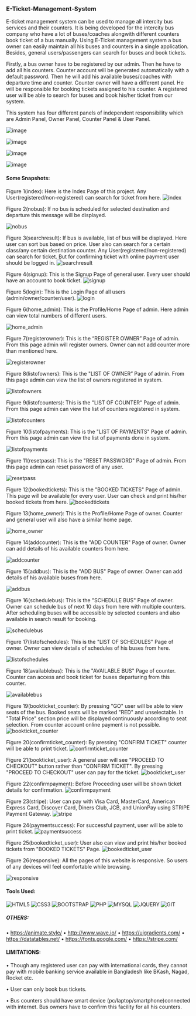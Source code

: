 ### E-Ticket-Management-System

E-ticket management system can be used to manage all intercity bus services and their counters. It is being developed for the intercity bus company who have a lot of buses/coaches alongwith different counters book ticket of a bus manually. Using E-Ticket management system a bus owner can easily maintain all his buses and counters in a single application. Besides, general users/passengers can search for buses and book tickets. 

Firstly, a bus owner have to be registered by our admin. Then he have to add all his counters. Counter account will be generated automatically with a default password. Then he will add his available buses/coaches with departure time and counter.
Counter owner will have a different panel. He will be responsible for booking tickets assigned to his counter. 
A registered user will be able to search for buses and book his/her ticket from our system.  

This system has four different panels of independent responsibility which are Admin Panel, Owner Panel, Counter Panel & User Panel. 

![image](https://user-images.githubusercontent.com/63364024/114681817-51b8f900-9d30-11eb-8ad3-3261d80ed0fe.png)

![image](https://user-images.githubusercontent.com/63364024/114681906-685f5000-9d30-11eb-9049-bf218cb06cc8.png)

![image](https://user-images.githubusercontent.com/63364024/114681945-7319e500-9d30-11eb-8089-3dc3e4ae5cb7.png)

![image](https://user-images.githubusercontent.com/63364024/114681987-7dd47a00-9d30-11eb-8660-1b314774521e.png)

#### Some Snapshots:
Figure 1(index): Here is the Index Page of this project. Any User(registered/non-registered) can search for ticket from here.
![index](https://user-images.githubusercontent.com/63364024/124392258-54673100-dd16-11eb-9abb-719f3e6c29e5.png)

Figure 2(nobus): If no bus is scheduled for selected destination and departure this message will be displayed.

![nobus](https://user-images.githubusercontent.com/63364024/124396151-c006c980-dd29-11eb-8b4b-ca95e660b147.png)

Figure 3(searchresult): If bus is available, list of bus will be displayed. Here user can sort bus based on price. User also can search for a certain class/any certain destination counter.  Any User(registered/non-registered) can search for ticket. But for confirming ticket with online payment user should be logged in.
![searchresult](https://user-images.githubusercontent.com/63364024/124393727-a2cbfe00-dd1d-11eb-945b-9294e06a5ff3.png)

Figure 4(signup): This is the Signup Page of general user. Every user should have an account to book ticket.
![signup](https://user-images.githubusercontent.com/63364024/124392341-c770a780-dd16-11eb-8f0e-19ca1ce8842b.png)

Figure 5(login): This is the Login Page of all users (admin/owner/counter/user).
![login](https://user-images.githubusercontent.com/63364024/124392343-cc355b80-dd16-11eb-9515-7505652f16a7.png)

Figure 6(home_admin): This is the Profile/Home Page of admin. Here admin can view total numbers of different users.

![home_admin](https://user-images.githubusercontent.com/63364024/124396212-03613800-dd2a-11eb-8924-0dad307ec2a4.png)

Figure 7(registerowner): This is the “REGISTER OWNER” Page of admin. From this page admin will register owners. Owner can not add counter more than mentioned here.

![registerowner](https://user-images.githubusercontent.com/63364024/124396240-225fca00-dd2a-11eb-95e6-a0792bb5c405.png)

Figure 8(listofowners): This is the "LIST OF OWNER” Page of admin. From this page admin can view the list of owners registered in system.

![listofowners](https://user-images.githubusercontent.com/63364024/124396253-373c5d80-dd2a-11eb-8755-bbd72d77df80.png)

Figure 9(listofcounters): This is the "LIST OF COUNTER" Page of admin. From this page admin can view the list of counters registered in system.

![listofcounters](https://user-images.githubusercontent.com/63364024/124396287-681c9280-dd2a-11eb-867b-4bb85bdd50a2.png)

Figure 10(listofpayments): This is the "LIST OF PAYMENTS" Page of admin. From this page admin can view the list of payments done in system.

![listofpayments](https://user-images.githubusercontent.com/63364024/124396299-7bc7f900-dd2a-11eb-8756-e0c863ab5d5e.png)

Figure 11(resetpass): This is the "RESET PASSWORD" Page of admin. From this page admin can reset password of any user.

![resetpass](https://user-images.githubusercontent.com/63364024/124396311-91d5b980-dd2a-11eb-86cc-2544035c3982.png)

Figure 12(bookedtickets): This is the "BOOKED TICKETS" Page of admin. This page will be available for every user. User can check and print his/her booked tickets from here.
![bookedtickets](https://user-images.githubusercontent.com/63364024/124392374-f4bd5580-dd16-11eb-834b-de945af3f668.png)

Figure 13(home_owner): This is the Profile/Home Page of owner. Counter and general user will also have a similar home page.

![home_owner](https://user-images.githubusercontent.com/63364024/124396322-aade6a80-dd2a-11eb-98fd-216eb6819a08.png)

Figure 14(addcounter): This is the "ADD COUNTER" Page of owner. Owner can add details of his available counters from here.

![addcounter](https://user-images.githubusercontent.com/63364024/124396342-c8133900-dd2a-11eb-9c41-ed8645d54386.png)

Figure 15(addbus): This is the "ADD BUS" Page of owner. Owner can add details of his available buses from here.

![addbus](https://user-images.githubusercontent.com/63364024/124396354-dcefcc80-dd2a-11eb-8187-1a54b634f73d.png)

Figure 16(schedulebus): This is the "SCHEDULE BUS" Page of owner. Owner can schedule bus of next 10 days from here with multiple counters. After scheduling buses will be accessible by selected counters and also available in search result for booking.

![schedulebus](https://user-images.githubusercontent.com/63364024/124396371-f4c75080-dd2a-11eb-89b9-7bbe08074d85.png)

Figure 17(listofschedules): This is the "LIST OF SCHEDULES" Page of owner. Owner can view details of schedules of his buses from here.

![listofschedules](https://user-images.githubusercontent.com/63364024/124396386-06105d00-dd2b-11eb-89d0-03996948c0dd.png)

Figure 18(availablebus): This is the "AVAILABLE BUS" Page of counter. Counter can access and book ticket for buses departuring from this counter.

![availablebus](https://user-images.githubusercontent.com/63364024/124396404-20e2d180-dd2b-11eb-8db3-f40f12e2da53.png)

Figure 19(bookticket_counter): By pressing "GO" user will be able to view seats of the bus. Booked seats will be marked "RED" and unselectable. In "Total Price" section price will be displayed continuously according to seat selection. From counter account online payment is not possible.
![bookticket_counter](https://user-images.githubusercontent.com/63364024/124393375-0a814980-dd1c-11eb-8e1c-e23fd3ff9971.png)

Figure 20(confirmticket_counter): By pressing "CONFIRM TICKET"
counter will be able to print ticket.
![confirmticket_counter](https://user-images.githubusercontent.com/63364024/124393378-0f45fd80-dd1c-11eb-80fd-940c2f08b597.png)

Figure 21(bookticket_user): A general user will see "PROCEED TO CHECKOUT" button rather than "CONFIRM TICKET". By pressing "PROCEED TO CHECKOUT" user can pay for the ticket.
![bookticket_user](https://user-images.githubusercontent.com/63364024/124393735-abbccf80-dd1d-11eb-9c87-26097a4c1517.png)

Figure 22(confirmpayment): Before Proceeding user will be shown ticket details for confirmation.
![confirmpayment](https://user-images.githubusercontent.com/63364024/124393738-b0818380-dd1d-11eb-8391-1daf67745c15.png)

Figure 23(stripe): User can pay with Visa Card, MasterCard, 
American Express Card, Discover Card, Diners Club, JCB, and UnionPay using STRIPE Payment Gateway.
![stripe](https://user-images.githubusercontent.com/63364024/124393742-b5dece00-dd1d-11eb-9759-04e63ff5e725.png)

Figure 24(paymentsuccess): For successful payment, user will be able to print ticket. 
![paymentsuccess](https://user-images.githubusercontent.com/63364024/124393750-b9725500-dd1d-11eb-9aa2-bdc29f9bcaf8.png)

Figure 25(bookedticket_user): User also can view and print his/her booked tickets from "BOOKED TICKETS" Page.
![bookedticket_user](https://user-images.githubusercontent.com/63364024/124393756-c0996300-dd1d-11eb-9811-6af1b5123c9c.png)

Figure 26(responsive): All the pages of this website is responsive. So users of any devices will feel comfortable while browsing.

![responsive](https://user-images.githubusercontent.com/63364024/124393759-c5f6ad80-dd1d-11eb-883a-71f2e81ca329.png)


#### Tools Used:
![HTML5](https://img.shields.io/badge/HTML5-E34F26?style=for-the-badge&logo=html5&logoColor=white)
![CSS3](https://img.shields.io/badge/CSS3-1572B6?style=for-the-badge&logo=css3&logoColor=white)
![BOOTSTRAP](https://img.shields.io/badge/Bootstrap-563D7C?style=for-the-badge&logo=bootstrap&logoColor=white)
![PHP](https://img.shields.io/badge/PHP-777BB4?style=for-the-badge&logo=php&logoColor=white)
![MYSQL](https://img.shields.io/badge/MySQL-00000F?style=for-the-badge&logo=mysql&logoColor=white)
![JQUERY](https://img.shields.io/badge/jQuery-0769AD?style=for-the-badge&logo=jquery&logoColor=white)
![GIT](https://img.shields.io/badge/Git-F05032?style=for-the-badge&logo=git&logoColor=white)
##### OTHERS:
• https://animate.style/
• http://www.wave.io/
• https://uigradients.com/
• https://datatables.net/
• https://fonts.google.com/
• https://stripe.com/

#### LIMITATIONS:
• Though any registered user can pay with international cards, they cannot pay with mobile banking service available in Bangladesh like BKash, Nagad, Rocket etc.

• User can only book bus tickets. 

• Bus counters should have smart device (pc/laptop/smartphone)connected with internet. Bus owners have to confirm this facility for all his counters.
